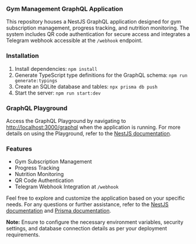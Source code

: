 ### Gym Management GraphQL Application

This repository houses a NestJS GraphQL application designed for gym subscription management, progress tracking, and nutrition monitoring. The system includes QR code authentication for secure access and integrates a Telegram webhook accessible at the `/webhook` endpoint.

### Installation

1. Install dependencies: `npm install`
2. Generate TypeScript type definitions for the GraphQL schema: `npm run generate:typings`
3. Create an SQLite database and tables: `npx prisma db push`
4. Start the server: `npm run start:dev`

### GraphQL Playground

Access the GraphQL Playground by navigating to [http://localhost:3000/graphql](http://localhost:3000/graphql) when the application is running. For more details on using the Playground, refer to the [NestJS documentation](https://docs.nestjs.com/graphql/quick-start#playground).

### Features

- Gym Subscription Management
- Progress Tracking
- Nutrition Monitoring
- QR Code Authentication
- Telegram Webhook Integration at `/webhook`

Feel free to explore and customize the application based on your specific needs. For any questions or further assistance, refer to the [NestJS documentation](https://docs.nestjs.com/) and [Prisma documentation](https://www.prisma.io/docs/).

**Note:** Ensure to configure the necessary environment variables, security settings, and database connection details as per your deployment requirements.

